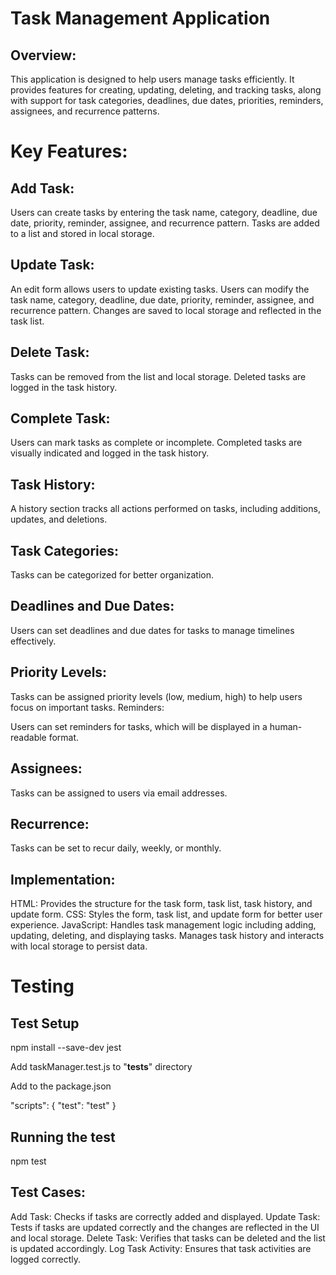 # Task Management Application

## Overview:
This application is designed to help users manage tasks efficiently. It provides features for creating, updating, deleting, and tracking tasks, along with support for task categories, deadlines, due dates, priorities, reminders, assignees, and recurrence patterns.

# Key Features:

## Add Task:

Users can create tasks by entering the task name, category, deadline, due date, priority, reminder, assignee, and recurrence pattern.
Tasks are added to a list and stored in local storage.
## Update Task:

An edit form allows users to update existing tasks. Users can modify the task name, category, deadline, due date, priority, reminder, assignee, and recurrence pattern.
Changes are saved to local storage and reflected in the task list.
## Delete Task:

Tasks can be removed from the list and local storage.
Deleted tasks are logged in the task history.
## Complete Task:

Users can mark tasks as complete or incomplete.
Completed tasks are visually indicated and logged in the task history.
## Task History:

A history section tracks all actions performed on tasks, including additions, updates, and deletions.
## Task Categories:

Tasks can be categorized for better organization.
## Deadlines and Due Dates:

Users can set deadlines and due dates for tasks to manage timelines effectively.
## Priority Levels:

Tasks can be assigned priority levels (low, medium, high) to help users focus on important tasks.
Reminders:

Users can set reminders for tasks, which will be displayed in a human-readable format.
## Assignees:

Tasks can be assigned to users via email addresses.
## Recurrence:

Tasks can be set to recur daily, weekly, or monthly.
## Implementation:

HTML: Provides the structure for the task form, task list, task history, and update form.
CSS: Styles the form, task list, and update form for better user experience.
JavaScript: Handles task management logic including adding, updating, deleting, and displaying tasks. Manages task history and interacts with local storage to persist data.

# Testing
## Test Setup
npm install --save-dev jest

Add taskManager.test.js to "__tests__" directory

Add to the package.json

"scripts": {
  "test": "test"
}


## Running the test
npm test

## Test Cases:
Add Task: Checks if tasks are correctly added and displayed.
Update Task: Tests if tasks are updated correctly and the changes are reflected in the UI and local storage.
Delete Task: Verifies that tasks can be deleted and the list is updated accordingly.
Log Task Activity: Ensures that task activities are logged correctly.

